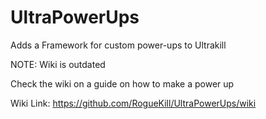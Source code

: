 # UltraPowerUps
Adds a Framework for custom power-ups to Ultrakill


NOTE: Wiki is outdated

Check the wiki on a guide on how to make a power up

Wiki Link: https://github.com/RogueKill/UltraPowerUps/wiki

